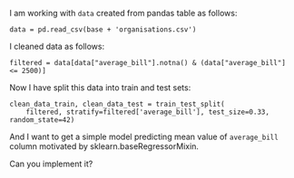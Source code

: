 
I am working with `data` created from pandas table as follows:

```
data = pd.read_csv(base + 'organisations.csv')
```

I cleaned data as follows:

```
filtered = data[data["average_bill"].notna() & (data["average_bill"] <= 2500)]
```

Now I have split this data into train and test sets:

```
clean_data_train, clean_data_test = train_test_split(
    filtered, stratify=filtered['average_bill'], test_size=0.33, random_state=42)
```

And I want to get a simple model predicting mean value of `average_bill` column
motivated by sklearn.baseRegressorMixin.

Can you implement it?


